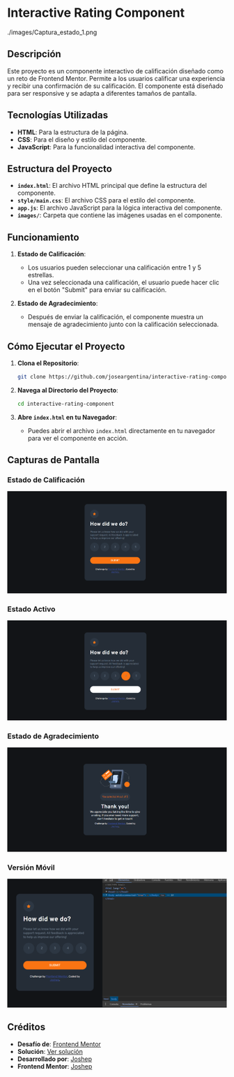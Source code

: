 # Interactive Rating Component
./images/Captura_estado_1.png

## Descripción

Este proyecto es un componente interactivo de calificación diseñado como un reto de Frontend Mentor. Permite a los usuarios calificar una experiencia y recibir una confirmación de su calificación. El componente está diseñado para ser responsive y se adapta a diferentes tamaños de pantalla.

## Tecnologías Utilizadas

- **HTML**: Para la estructura de la página.
- **CSS**: Para el diseño y estilo del componente.
- **JavaScript**: Para la funcionalidad interactiva del componente.

## Estructura del Proyecto

- **`index.html`**: El archivo HTML principal que define la estructura del componente.
- **`style/main.css`**: El archivo CSS para el estilo del componente.
- **`app.js`**: El archivo JavaScript para la lógica interactiva del componente.
- **`images/`**: Carpeta que contiene las imágenes usadas en el componente.

## Funcionamiento

1. **Estado de Calificación**: 
   - Los usuarios pueden seleccionar una calificación entre 1 y 5 estrellas.
   - Una vez seleccionada una calificación, el usuario puede hacer clic en el botón "Submit" para enviar su calificación.

2. **Estado de Agradecimiento**: 
   - Después de enviar la calificación, el componente muestra un mensaje de agradecimiento junto con la calificación seleccionada.

## Cómo Ejecutar el Proyecto

1. **Clona el Repositorio**:
   ```bash
   git clone https://github.com/joseargentina/interactive-rating-component.git
   ```

2. **Navega al Directorio del Proyecto**:
   ```bash
   cd interactive-rating-component
   ```

3. **Abre `index.html` en tu Navegador**:
   - Puedes abrir el archivo `index.html` directamente en tu navegador para ver el componente en acción.

## Capturas de Pantalla

### Estado de Calificación

![Captura de pantalla](./images/Captura_estado_1.png)

### Estado Activo

![Captura de pantalla estado activo](./images/Captura_estado_2.png)

### Estado de Agradecimiento

![Captura de pantalla Thank you](./images/Captura_estado_3.png)

### Versión Móvil

![Captura de pantalla movil](./images/Captura_estado_movil.png)

## Créditos

- **Desafío de**: [Frontend Mentor](https://www.frontendmentor.io?ref=challenge)
- **Solución**: [Ver solución](https://interactive-component-rating-dev.netlify.app/)
- **Desarrollado por**: [Joshep](https://github.com/joseargentina)
- **Frontend Mentor**: [Joshep](https://www.frontendmentor.io/profile/Joseargentina)



